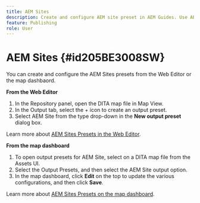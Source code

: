 ```yaml
---
title: AEM Sites
description: Create and configure AEM site preset in AEM Guides. Use AEM site support to generate article-based output, output linking topics, publish conref, and search a string within the content.
feature: Publishing
role: User
---
```

# AEM Sites {#id205BE3008SW}



You can create and configure the AEM Sites presets from the Web Editor or the map dashbaord.

**From the Web Editor**

1. In the Repository panel, open the DITA map file in Map View.
1. In the Output tab, select the + icon to create an output preset. 
1. Select AEM Site from the type drop-down in the **New output preset** dialog box. 

Learn more about [AEM Sites Presets in the Web Editor](generate-output-aem-site-web-editor.md).


**From the map dashboard**


1. To open output presets for AEM Site, select on a DITA map file from the Assets UI.
1. Select the Output Presets, and then select the AEM Site output option. 
1. In the map dashboard, click **Edit** on the top to update the various configurations, and then click **Save**.

Learn more about [AEM Sites Presets on the map dashboard](generate-output-aem-site-map-dashboard.md).
